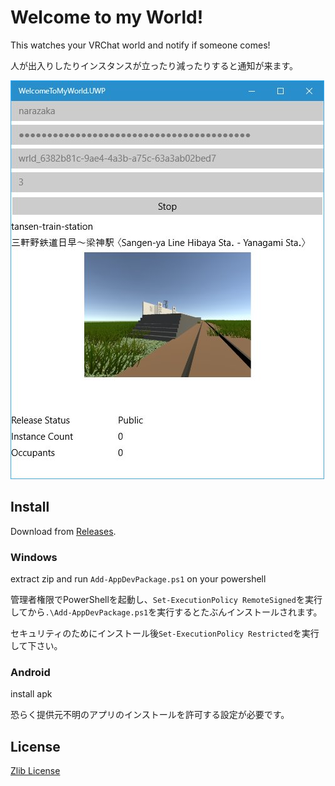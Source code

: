 # Welcome to my World!

This watches your VRChat world and notify if someone comes!

人が出入りしたりインスタンスが立ったり減ったりすると通知が来ます。

![preview](scrn.jpg)

## Install

Download from [Releases](./releases).

### Windows

extract zip and run `Add-AppDevPackage.ps1` on your powershell

管理者権限でPowerShellを起動し、`Set-ExecutionPolicy RemoteSigned`を実行してから`.\Add-AppDevPackage.ps1`を実行するとたぶんインストールされます。

セキュリティのためにインストール後`Set-ExecutionPolicy Restricted`を実行して下さい。

### Android

install apk

恐らく提供元不明のアプリのインストールを許可する設定が必要です。

## License

[Zlib License](https://narazaka.net/license/Zlib?2018)
